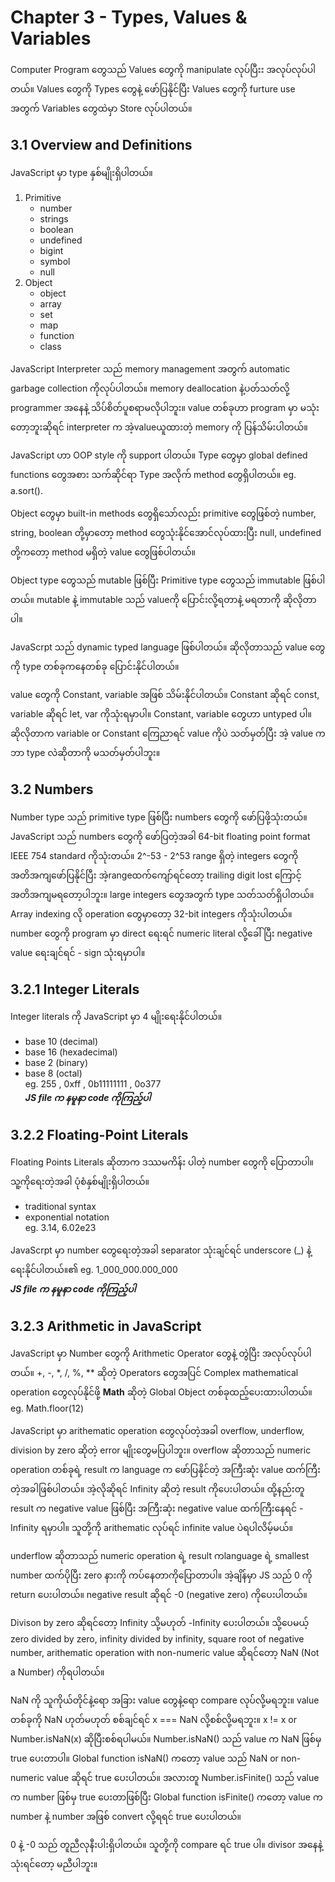 # Chapter 3 - Types, Values & Variables

Computer Program တွေသည် Values တွေကို manipulate လုပ်ပြီးး အလုပ်လုပ်ပါတယ်။ Values တွေကို Types တွေနဲ့ ဖော်ပြနိုင်ပြီး Values တွေကို furture use အတွက် Variables တွေထဲမှာ Store လုပ်ပါတယ်။

## 3.1 Overview and Definitions

JavaScript မှာ type နှစ်မျိုးရှိပါတယ်။

1. Primitive
   - number
   - strings
   - boolean
   - undefined
   - bigint
   - symbol
   - null
2. Object
   - object
   - array
   - set
   - map
   - function
   - class

JavaScript Interpreter သည် memory management အတွက် automatic garbage collection ကိုလုပ်ပါတယ်။ memory deallocation နဲ့ပတ်သတ်လို့ programmer အနေနဲ့ သိပ်စိတ်ပူစရာမလိုပါဘူး။ value တစ်ခုဟာ program မှာ မသုံးတော့ဘူးဆိုရင် interpreter က အဲ့valueယူထားတဲ့ memory ကို ပြန်သိမ်းပါတယ်။

JavaScript ဟာ OOP style ကို support ပါတယ်။ Type တွေမှာ global defined functions တွေအစား သက်ဆိုင်ရာ Type အလိုက် method တွေရှိပါတယ်။ eg. a.sort().

Object တွေမှာ built-in methods တွေရှိသော်လည်း primitive တွေဖြစ်တဲ့ number, string, boolean တို့မှာတော့ method တွေသုံးနိုင်အောင်လုပ်ထားပြီး null, undefined တို့ကတော့ method မရှိတဲ့ value တွေဖြစ်ပါတယ်။

Object type တွေသည် mutable ဖြစ်ပြီး Primitive type တွေသည် immutable ဖြစ်ပါတယ်။ mutable နဲ့ immutable သည် valueကို ပြောင်းလို့ရတာနဲ့ မရတာကို ဆိုလိုတာပါ။

JavaScrpt သည် dynamic typed language ဖြစ်ပါတယ်။ ဆိုလိုတာသည် value တွေကို type တစ်ခုကနေတစ်ခု‌ ပြောင်းနိုင်ပါတယ်။

value တွေကို Constant, variable အဖြစ် သိမ်းနိုင်ပါတယ်။ Constant ဆိုရင် const, variable ဆိုရင် let, var ကိုသုံးရမှာပါ။ Constant, variable တွေဟာ untyped ပါ။ ဆိုလိုတာက variable or Constant ကြေညာရင် value ကိုပဲ သတ်မှတ်ပြီး အဲ့ value က ဘာ type လဲဆိုတာကို မသတ်မှတ်ပါဘူး။

## 3.2 Numbers

Number type သည် primitive type ဖြစ်ပြီး numbers တွေကို ဖော်ပြဖို့သုံးတယ်။ JavaScript သည် numbers တွေကို ဖော်ပြတဲ့အခါ 64-bit floating point format IEEE 754 standard ကိုသုံးတယ်။ 2^-53 - 2^53 range ရှိတဲ့ integers တွေကို အတိအကျဖော်ပြနိုင်ပြီး အဲ့rangeထက်ကျော်ရင်တော့ trailing digit lost ကြောင့် အတိအကျမရတော့ပါဘူး။ large integers တွေအတွက် type သတ်သတ်ရှိပါတယ်။ Array indexing လို operation တွေမှာတော့ 32-bit integers ကိုသုံးပါတယ်။ number တွေကို program မှာ direct ရေးရင် numeric literal လို့ခေါ် ပြီး negative value ရေးချင်ရင် - sign သုံးရမှာပါ။

## 3.2.1 Integer Literals

Integer literals ကို JavaScript မှာ 4 မျိုးရေးနိုင်ပါတယ်။

- base 10 (decimal)
- base 16 (hexadecimal)
- base 2 (binary)
- base 8 (octal)\
  eg. 255 , 0xff , 0b11111111 , 0o377\
***JS file က နမူနာ code ကိုကြည့်ပါ***

## 3.2.2 Floating-Point Literals

Floating Points Literals ဆိုတာက ဒဿမကိန်း ပါတဲ့ number တွေကို ပြောတာပါ။ သူ့ကိုရေးတဲ့အခါ ပုံစံနှစ်မျိုးရှိပါတယ်။
- traditional syntax
- exponential notation\
eg. 3.14, 6.02e23

JavaScrpt မှာ number တွေရေးတဲ့အခါ separator သုံးချင်ရင် underscore (_) နဲ့ရေးနိုင်ပါတယ်။၏
eg. 1_000_000.000_000\
***JS file က နမူနာ code ကိုကြည့်ပါ***

## 3.2.3 Arithmetic in JavaScript

JavaScript မှာ Number တွေကို Arithmetic Operator တွေနဲ့ တွဲပြီး အလုပ်လုပ်ပါတယ်။ +, -, *, /, %, ** ဆိုတဲ့ Operators တွေအပြင် Complex mathematical operation တွေလုပ်နိုင်ဖို့ **Math** ဆိုတဲ့ Global Object တစ်ခုထည့်ပေးထားပါတယ်။\
eg. Math.floor(12)

JavaScript မှာ arithematic operation တွေလုပ်တဲ့အခါ overflow, underflow, division by zero ဆိုတဲ့ error မျိုးတွေမပြပါဘူး။ overflow ဆိုတာသည် numeric operation တစ်ခုရဲ့ result က language က ဖော်ပြနိုင်တဲ့ အကြီးဆုံး value ထက်ကြီးတဲ့အခါဖြစ်ပါတယ်။ အဲ့လိုဆိုရင် Infinity ဆိုတဲ့ result ကိုပေးပါတယ်။ ထို့နည်းတူ result က negative value ဖြစ်ပြီး  အကြီးဆုံး negative value ထက်ကြီးနေရင် -Infinity ရမှာပါ။ သူတို့ကို arithematic လုပ်ရင် infinite value ပဲရပါလိမ့်မယ်။ 

underflow ဆိုတာသည် numeric operation ရဲ့ result ကlanguage ရဲ့ smallest number ထက်ပိုပြီး zero နားကို ကပ်နေတာကိုပြောတာပါ။ အဲ့ချိန်မှာ JS သည် 0 ကို return ပေးပါတယ်။ negative result ဆိုရင် -0 (negative zero) ကိုပေးပါတယ်။ 

Divison by zero ဆိုရင်တော့ Infinity သို့မဟုတ် -Infinity ပေးပါတယ်။ သို့ပေမယ့် zero divided by zero, infinity divided by infinity, square root of negative number, arithematic operation with non-numeric value ဆိုရင်တော့ NaN (Not a Number) ကိုရပါတယ်။

NaN ကို သူကိုယ်တိုင်နဲ့ရော အခြား value တွေနဲ့ရော compare လုပ်လို့မရဘူး။ value တစ်ခုကို NaN ဟုတ်မဟုတ် စစ်ချင်ရင် x === NaN လို့စစ်လို့မရဘူး။ x != x or Number.isNaN(x) ဆိုပြီးစစ်ရပါမယ်။ Number.isNaN() သည် value က NaN ဖြစ်မှ true ပေးတာပါ။ Global function isNaN() ကတော့ value သည် NaN or non-numeric value ဆိုရင် true ပေးပါတယ်။ အလားတူ Number.isFinite() သည် value က number ဖြစ်မှ true ပေးတာဖြစ်ပြီး Global function isFinite() ကတော့ value က number နဲ့ number အဖြစ် convert လို့ရရင် true ပေးပါတယ်။ 

0 နဲ့ -0 သည် တူညီလုနီးပါးရှိပါတယ်။ သူတို့ကို compare ရင် true ပါ။  divisor အနေနဲ့သုံးရင်တော့ မညီပါဘူး။